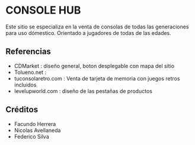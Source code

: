 # CONSOLE HUB

Este sitio se especializa en la venta de consolas de todas las generaciones para uso dómestico. Orientado a jugadores de todas de las edades.

## Referencias

- CDMarket : diseño general, boton desplegable con mapa del sitio
- Tolueno.net : 
- tuconsolaretro.com : Venta de tarjeta de memoria con juegos retros incluidos
- levelupworld.com : diseño de las pestañas de productos

## Créditos

- Facundo Herrera
- Nicolas Avellaneda
- Federico Silva
